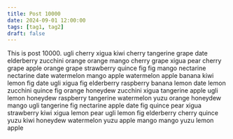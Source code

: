```yaml
---
title: Post 10000
date: 2024-09-01 12:00:00
tags: [tag1, tag2]
draft: false
---
```

This is post 10000.
ugli
cherry
xigua
kiwi
cherry
tangerine
grape
date
elderberry
zucchini
orange
orange
mango
cherry
grape
xigua
pear
cherry
grape
apple
orange
grape
strawberry
quince
fig
fig
mango
nectarine
nectarine
date
watermelon
mango
apple
watermelon
apple
banana
kiwi
lemon
fig
date
ugli
xigua
fig
elderberry
raspberry
banana
lemon
date
lemon
zucchini
quince
fig
orange
honeydew
zucchini
xigua
tangerine
apple
ugli
lemon
honeydew
raspberry
tangerine
watermelon
yuzu
orange
honeydew
mango
ugli
tangerine
fig
nectarine
apple
date
fig
quince
pear
xigua
strawberry
kiwi
xigua
lemon
pear
ugli
lemon
fig
elderberry
cherry
quince
yuzu
kiwi
honeydew
watermelon
yuzu
apple
mango
mango
yuzu
lemon
apple
